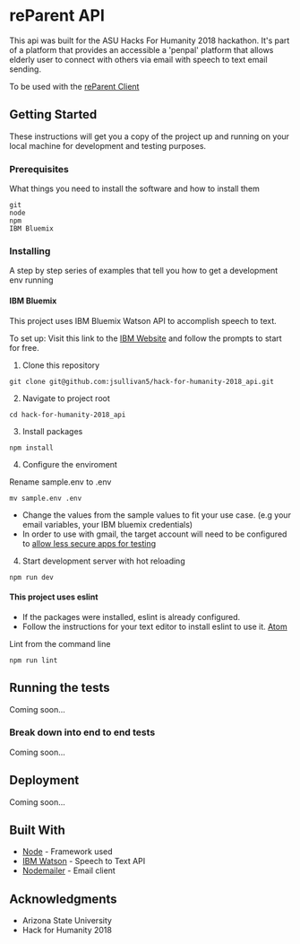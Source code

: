 # reParent API

This api was built for the ASU Hacks For Humanity 2018 hackathon.  It's part of a platform that provides an accessible a 'penpal' platform that allows elderly user to connect with others via email with speech to text email sending.

To be used with the [reParent Client](https://github.com/jsullivan5/hackf-for-humanity2018)

## Getting Started

These instructions will get you a copy of the project up and running on your local machine for development and testing purposes.

### Prerequisites

What things you need to install the software and how to install them

```
git
node
npm
IBM Bluemix
```

### Installing

A step by step series of examples that tell you how to get a development env running

#### IBM Bluemix
This project uses IBM Bluemix Watson API to accomplish speech to text.

To set up:  Visit this link to the [IBM Website](https://www.ibm.com/watson/services/speech-to-text/) and follow the prompts to start for free.

1. Clone this repository

```
git clone git@github.com:jsullivan5/hack-for-humanity-2018_api.git
```

2. Navigate to project root

```
cd hack-for-humanity-2018_api
```

3. Install packages

```
npm install
```

4. Configure the enviroment

Rename sample.env to .env
```
mv sample.env .env
```

- Change the values from the sample values to fit your use case. (e.g your email variables, your IBM bluemix credentials)
- In order to use with gmail, the target account will need to be configured to [allow less secure apps for testing](https://myaccount.google.com/lesssecureapps)

4. Start development server with hot reloading

```
npm run dev
```

#### This project uses eslint
- If the packages were installed, eslint is already configured.
- Follow the instructions for your text editor to install eslint to use it. [Atom](https://atom.io/packages/linter-eslint)

Lint from the command line

```
npm run lint
```

## Running the tests

Coming soon...

### Break down into end to end tests

Coming soon...

## Deployment

Coming soon...

## Built With

* [Node](https://nodejs.org/en/) - Framework used
* [IBM Watson](https://github.com/watson-developer-cloud/speech-to-text-nodejs) - Speech to Text API
* [Nodemailer](https://nodemailer.com/about/) - Email client

## Acknowledgments

* Arizona State University
* Hack for Humanity 2018
